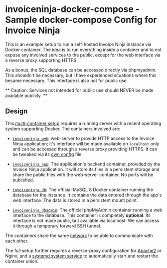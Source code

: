 # invoiceninja-docker-compose - Sample docker-compose Config for Invoice Ninja

This is an example setup to run a self-hosted Invoice Ninja instance via Docker
container. The idea is to run everything inside a container and to not expose
any involved services to the public, except for the web interface via a reverse
proxy supporting HTTPS.

As a bonus, the SQL database can be accessed directly via phpmyadmin. This
shouldn't be necessary, but I have experienced situations where this became
necessary. This interface is also not for public use.

** Caution: Services not intended for public use should NEVER be made available
publicly. **

## Design

This [multi-container setup](docker-compose.yml) requires a running server with
a recent operating system supporting Docker. The containers involved are:

  * [`invoiceninja_web`](docker-compose.yml#L7-L22): web-server to provide HTTP
    access to the Invoice Ninja application; it's interface will be made
    available on `localhost` only and can be accessed through a reverse proxy
    providing HTTPS. It can be tweaked via its [own config](vhost.conf) file.

  * [`invoiceninja_app`](docker-compose.yml#L24-L38): The application's backend
    container, provided by the Invoice Ninja application. It will store its
    files in a persistent storage and share the public files with the
    web-server container. No ports will be published.

  * [`invoiceninja_db`](docker-compose.yml#L40-L48): The official MySQL 8
    Docker container running the database for the instance. It contains the
    data entered through the app's web interface. The data is stored in a
    persistent mount point.

  * [`invoiceninja_dbadmin`](docker-compose.yml#L50-L61): The official
    phpMyAdmin container running a web interface to the database. This
    container is completely **optional**. Its interface is not made public, but
    available via localhost. We can access it through a temporary forward SSH
    tunnel.

The containers share the same [network](docker-compose.yml#L63-L64) to be able
to communicate with each other.

The full setup further requires a reverse-proxy configuration for
[Apache2](extras/apache2-site.conf) or Nginx, and a [systemd system
service](extras/invoiceninja.service) to automatically start and restart the
container union.
